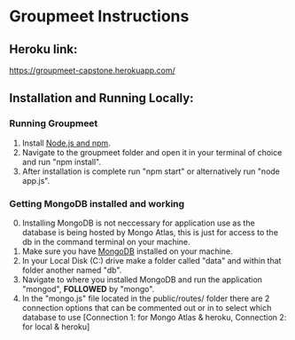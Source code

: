 # Groupmeet Instructions
## Heroku link:
https://groupmeet-capstone.herokuapp.com/

## Installation and Running Locally:

### Running Groupmeet
1. Install [Node.js and npm](https://www.npmjs.com/get-npm). 
2. Navigate to the groupmeet folder and open it in your terminal of choice and run "npm install".
3. After installation is complete run "npm start" or alternatively run "node app.js".

### Getting MongoDB installed and working
0. Installing MongoDB is not neccessary for application use as the database is being hosted by Mongo Atlas, this is just for access to the db in the command terminal on your machine.
1. Make sure you have [MongoDB](https://www.mongodb.com/download-center/community?jmp=docs) installed on your machine. 
2. In your Local Disk (C:) drive make a folder called "data" and within that folder another named "db".
3. Navigate to where you installed MongoDB and run the application "mongod", **FOLLOWED** by "mongo".
4. In the "mongo.js" file located in the public/routes/ folder there are 2 connection options that can be commented out or in to select which database to use [Connection 1: for Mongo Atlas & heroku, Connection 2: for local & heroku]
